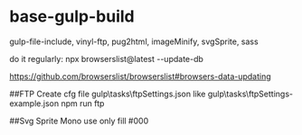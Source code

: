 # base-gulp-build
gulp-file-include, vinyl-ftp, pug2html, imageMinify, svgSprite, sass 

do it regularly:
npx browserslist@latest --update-db

https://github.com/browserslist/browserslist#browsers-data-updating

##FTP
Create cfg file gulp\tasks\ftpSettings.json like gulp\tasks\ftpSettings-example.json
npm run ftp

##Svg Sprite
Mono use only fill #000